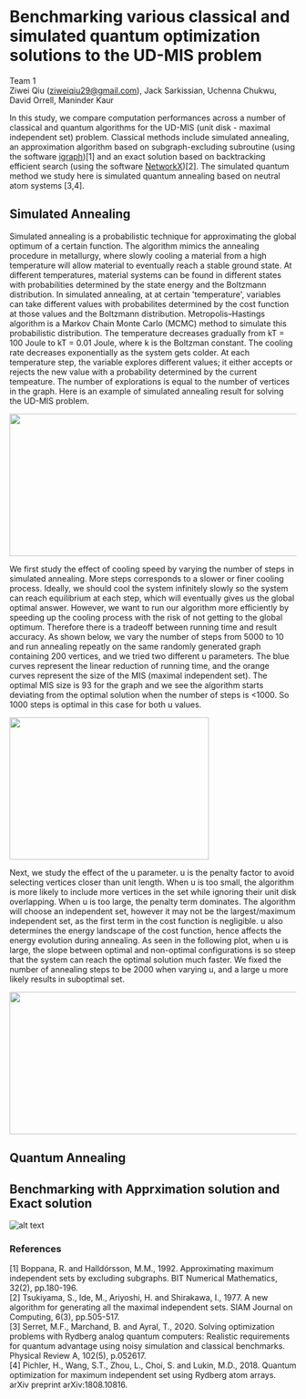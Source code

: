 # Benchmarking various classical and simulated quantum optimization solutions to the UD-MIS problem
Team 1\
Ziwei Qiu (ziweiqiu29@gmail.com), Jack Sarkissian, Uchenna Chukwu, David Orrell, Maninder Kaur

In this study, we compare computation performances across a number of classical and quantum algorithms for the UD-MIS (unit disk - maximal independent set) problem.
Classical methods include simulated annealing, an approximation algorithm based on subgraph-excluding subroutine (using the software [igraph](https://igraph.org/python/))[1] and an exact solution based on backtracking efficient search (using the software [NetworkX](https://networkx.org/))[2]. The simulated quantum method we study here is simulated quantum annealing based on neutral atom systems [3,4]. 

## Simulated Annealing

Simulated annealing is a probabilistic technique for approximating the global optimum of a certain function. The algorithm mimics the annealing procedure in metallurgy, where slowly cooling a material from a high temperature will allow material to eventually reach a stable ground state. At different temperatures, material systems can be found in different states with probabilities determined by the state energy and the Boltzmann distribution. In simulated annealing, at at certain 'temperature', variables can take different values with probabilites determined by the cost function at those values and the Boltzmann distribution. Metropolis–Hastings algorithm is a Markov Chain Monte Carlo (MCMC) method to simulate this probabilistic distribution. The temperature decreases gradually from kT = 100 Joule to kT = 0.01 Joule, where k is the Boltzman constant. The cooling rate decreases exponentially as the system gets colder. At each temperature step, the variable explores different values; it either accepts or rejects the new value with a probability determined by the current tempeature. The number of explorations is equal to the number of vertices in the graph. Here is an example of simulated annealing result for solving the UD-MIS problem.  

<img src="https://github.com/ziweiqiu/CohortProject_2021/blob/Week2-Team1/Week2_Rydberg_Atoms/benchmarking_imgs/c_annealing_example.png" width="600" height="250">

We first study the effect of cooling speed by varying the number of steps in simulated annealing. More steps corresponds to a slower or finer cooling process. Ideally, we should cool the system infinitely slowly so the system can reach equilibrium at each step, which will eventually gives us the global optimal answer. However, we want to run our algorithm more efficiently by speeding up the cooling process with the risk of not getting to the global optimum. Therefore there is a tradeoff between running time and result accuracy. As shown below, we vary the number of steps from 5000 to 10 and run annealing repeatly on the same randomly generated graph containing 200 vertices, and we tried two different u parameters. The blue curves represent the linear reduction of running time, and the orange curves represent the size of the MIS (maximal independent set). The optimal MIS size is 93 for the graph and we see the algorithm starts deviating from the optimal solution when the number of steps is <1000. So 1000 steps is optimal in this case for both u values.

<img src="https://github.com/ziweiqiu/CohortProject_2021/blob/Week2-Team1/Week2_Rydberg_Atoms/benchmarking_imgs/cannealing_vary_steps.png" width="350" height="250">

Next, we study the effect of the u parameter. u is the penalty factor to avoid selecting vertices closer than unit length. When u is too small, the algorithm is more likely to include more vertices in the set while ignoring their unit disk overlapping. When u is too large, the penalty term dominates. The algorithm will choose an independent set, however it may not be the largest/maximum independent set, as the first term in the cost function is negligible. u also determines the energy landscape of the cost function, hence affects the energy evolution during annealing. As seen in the following plot, when u is large, the slope between optimal and non-optimal configurations is so steep that the system can reach the optimal solution much faster. We fixed the number of annealing steps to be 2000 when varying u, and a large u more likely results in suboptimal set.

<img src="https://github.com/ziweiqiu/CohortProject_2021/blob/Week2-Team1/Week2_Rydberg_Atoms/benchmarking_imgs/cannealing_vary_u.png" width="700" height="250">

## Quantum Annealing



## Benchmarking with Apprximation solution and Exact solution
![alt text](https://github.com/ziweiqiu/CohortProject_2021/blob/Week2-Team1/Week2_Rydberg_Atoms/benchmarking_imgs/Benchmarking.png)




### References
[1] Boppana, R. and Halldórsson, M.M., 1992. Approximating maximum independent sets by excluding subgraphs. BIT Numerical Mathematics, 32(2), pp.180-196.\
[2] Tsukiyama, S., Ide, M., Ariyoshi, H. and Shirakawa, I., 1977. A new algorithm for generating all the maximal independent sets. SIAM Journal on Computing, 6(3), pp.505-517.\
[3] Serret, M.F., Marchand, B. and Ayral, T., 2020. Solving optimization problems with Rydberg analog quantum computers: Realistic requirements for quantum advantage using noisy simulation and classical benchmarks. Physical Review A, 102(5), p.052617.\
[4] Pichler, H., Wang, S.T., Zhou, L., Choi, S. and Lukin, M.D., 2018. Quantum optimization for maximum independent set using Rydberg atom arrays. arXiv preprint arXiv:1808.10816.
